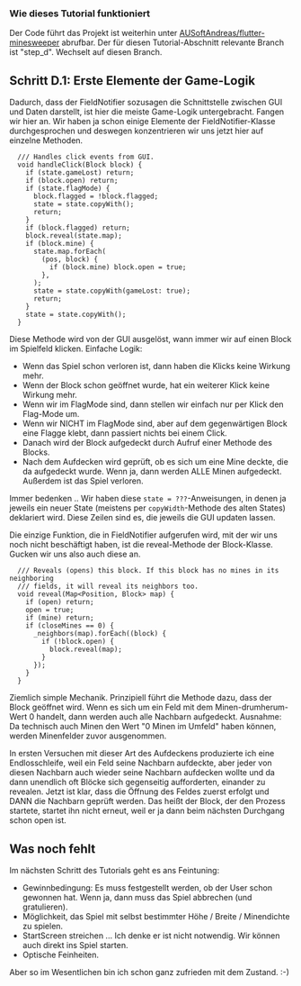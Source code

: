 ### Wie dieses Tutorial funktioniert

Der Code führt das Projekt ist weiterhin unter 
[AUSoftAndreas/flutter-minesweeper](https://github.com/AUSoftAndreas/flutter_minesweeper) 
abrufbar. Der für diesen Tutorial-Abschnitt relevante Branch ist 
"step_d". Wechselt auf diesen Branch. 

## Schritt D.1: Erste Elemente der Game-Logik

Dadurch, dass der FieldNotifier sozusagen die Schnittstelle zwischen GUI und 
Daten darstellt, ist hier die meiste Game-Logik untergebracht. Fangen wir hier 
an. Wir haben ja schon einige Elemente der FieldNotifier-Klasse durchgesprochen
und deswegen konzentrieren wir uns jetzt hier auf einzelne Methoden.

```
  /// Handles click events from GUI.
  void handleClick(Block block) {
    if (state.gameLost) return;
    if (block.open) return;
    if (state.flagMode) {
      block.flagged = !block.flagged;
      state = state.copyWith();
      return;
    }
    if (block.flagged) return;
    block.reveal(state.map);
    if (block.mine) {
      state.map.forEach(
        (pos, block) {
          if (block.mine) block.open = true;
        },
      );
      state = state.copyWith(gameLost: true);
      return;
    }
    state = state.copyWith();
  }
```

Diese Methode wird von der GUI ausgelöst, wann immer wir auf einen Block im 
Spielfeld klicken. Einfache Logik:
- Wenn das Spiel schon verloren ist, dann haben die Klicks keine Wirkung mehr.
- Wenn der Block schon geöffnet wurde, hat ein weiterer Klick keine Wirkung mehr.
- Wenn wir im FlagMode sind, dann stellen wir einfach nur per Klick den Flag-Mode 
um.
- Wenn wir NICHT im FlagMode sind, aber auf dem gegenwärtigen Block eine Flagge 
klebt, dann passiert nichts bei einem Click.
- Danach wird der Block aufgedeckt durch Aufruf einer Methode des Blocks.
- Nach dem Aufdecken wird geprüft, ob es sich um eine Mine deckte, die da 
aufgedeckt wurde. Wenn ja, dann werden ALLE Minen aufgedeckt. Außerdem ist das 
Spiel verloren.

Immer bedenken .. Wir haben diese `state = ???`-Anweisungen, in denen ja 
jeweils ein neuer State (meistens per `copyWidth`-Methode des alten States) 
deklariert wird. Diese Zeilen sind es, die jeweils die GUI updaten lassen.

Die einzige Funktion, die in FieldNotifier aufgerufen wird, mit der wir uns 
noch nicht beschäftigt haben, ist die reveal-Methode der Block-Klasse. Gucken 
wir uns also auch diese an.

```
  /// Reveals (opens) this block. If this block has no mines in its neighboring
  /// fields, it will reveal its neighbors too.
  void reveal(Map<Position, Block> map) {
    if (open) return;
    open = true;
    if (mine) return;
    if (closeMines == 0) {
      _neighbors(map).forEach((block) {
        if (!block.open) {
          block.reveal(map);
        }
      });
    }
  }
```

Ziemlich simple Mechanik. Prinzipiell führt die Methode dazu, dass der Block 
geöffnet wird. Wenn es sich um ein Feld mit dem Minen-drumherum-Wert 0 handelt, 
dann werden auch alle Nachbarn aufgedeckt. Ausnahme: Da technisch auch 
Minen den Wert "0 Minen im Umfeld" haben können, werden Minenfelder zuvor 
ausgenommen.

In ersten Versuchen mit dieser Art des Aufdeckens produzierte ich eine Endlosschleife, 
weil ein Feld seine Nachbarn aufdeckte, aber jeder von diesen Nachbarn auch wieder 
seine Nachbarn aufdecken wollte und da dann unendlich oft Blöcke sich gegenseitig 
aufforderten, einander zu revealen. Jetzt ist klar, dass die Öffnung des Feldes 
zuerst erfolgt und DANN die Nachbarn geprüft werden. Das heißt der Block, der 
den Prozess startete, startet ihn nicht erneut, weil er ja dann beim nächsten 
Durchgang schon open ist.

## Was noch fehlt

Im nächsten Schritt des Tutorials geht es ans Feintuning:
- Gewinnbedingung: Es muss festgestellt werden, ob der User schon gewonnen hat. 
Wenn ja, dann muss das Spiel abbrechen (und gratulieren).
- Möglichkeit, das Spiel mit selbst bestimmter Höhe / Breite / Minendichte 
zu spielen.
- StartScreen streichen ... Ich denke er ist nicht notwendig. Wir können auch 
direkt ins Spiel starten.
- Optische Feinheiten.

Aber so im Wesentlichen bin ich schon ganz zufrieden mit dem Zustand. :-)